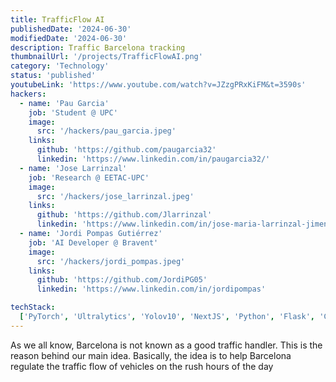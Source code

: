 ```yaml
---
title: TrafficFlow AI
publishedDate: '2024-06-30'
modifiedDate: '2024-06-30'
description: Traffic Barcelona tracking
thumbnailUrl: '/projects/TrafficFlowAI.png'
category: 'Technology'
status: 'published'
youtubeLink: 'https://www.youtube.com/watch?v=JZzgPRxKiFM&t=3590s'
hackers:
  - name: 'Pau Garcia'
    job: 'Student @ UPC'
    image:
      src: '/hackers/pau_garcia.jpeg'
    links:
      github: 'https://github.com/paugarcia32'
      linkedin: 'https://www.linkedin.com/in/paugarcia32/'
  - name: 'Jose Larrinzal'
    job: 'Research @ EETAC-UPC'
    image:
      src: '/hackers/jose_larrinzal.jpeg'
    links:
      github: 'https://github.com/Jlarrinzal'
      linkedin: 'https://www.linkedin.com/in/jose-maria-larrinzal-jimenez-3915a6290/'
  - name: 'Jordi Pompas Gutiérrez'
    job: 'AI Developer @ Bravent'
    image:
      src: '/hackers/jordi_pompas.jpeg'
    links:
      github: 'https://github.com/JordiPG05'
      linkedin: 'https://www.linkedin.com/in/jordipompas'

techStack:
  ['PyTorch', 'Ultralytics', 'Yolov10', 'NextJS', 'Python', 'Flask', 'Cuda']
---
```


As we all know, Barcelona is not known as a good traffic handler. This is the reason behind our main idea. Basically, the idea is to help Barcelona regulate the traffic flow of vehicles on the rush hours of the day

<YouTube id="JZzgPRxKiFM" timestamp="3590" thumbnail="/projects/TrafficFlowAI.png"/>
